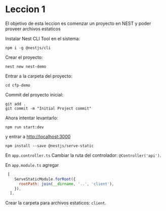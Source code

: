 # Leccion 1

El objetivo de esta leccion es comenzar un proyecto en NEST y poder proveer archivos estaticos

Instalar Nest CLI Tool en el sistema:

`npm i -g @nestjs/cli`

Crear el proyecto:

`nest new nest-demo`

Entrar a la carpeta del proyecto:

`cd cfp-demo`

Commit del proyecto inicial:

```
git add .
git commit -m "Initial Project commit"
```

Ahora intentar levantarlo:

`npm run start:dev`

y entrar a [http://localhost:3000](http://localhost:3000)

`npm install --save @nestjs/serve-static`

En `app.controller.ts` Cambiar la ruta del controlador: `@Controller('api')`.

En `app.module.ts` agregar 
```js
 [
    ServeStaticModule.forRoot({
      rootPath: join(__dirname, '..', 'client'),
    }),
  ],
```

Crear la carpeta para archivos estaticos: `client`.

